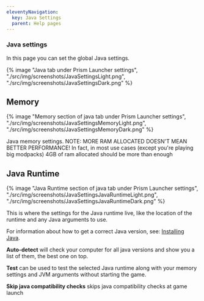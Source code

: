 ```yaml
---
eleventyNavigation:
  key: Java Settings
  parent: Help pages
--- 
```


### Java settings

In this page you can set the global Java settings.

{% image "Java tab under Prism Launcher settings", "./src/img/screenshots/JavaSettingsLight.png", "./src/img/screenshots/JavaSettingsDark.png" %}

## Memory

{% image "Memory section of java tab under Prism Launcher settings", "./src/img/screenshots/JavaSettingsMemoryLight.png", "./src/img/screenshots/JavaSettingsMemoryDark.png" %}

Java memory settings.
NOTE: MORE RAM ALLOCATED DOESN'T MEAN BETTER PERFORMANCE! In fact, in most use cases (except you're playing big modpacks) 4GB of ram allocated should be more than enough

## Java Runtime

{% image "Java Runtime section of java tab under Prism Launcher settings", "./src/img/screenshots/JavaSettingsJavaRuntimeLight.png", "./src/img/screenshots/JavaSettingsJavaRuntimeDark.png" %}

This is where the settings for the Java runtime live, like the location of the runtime and any Java arguments to use.

For information about how to get a correct Java version, see: [Installing Java](../../getting-started/installing-java).

**Auto-detect** will check your computer for all java versions and show you a list of them, the best one on top.

**Test** can be used to test the selected Java runtime along with your memory settings and JVM arguments without starting the game.

**Skip java compatibility checks** skips java compatibility checks at game launch
